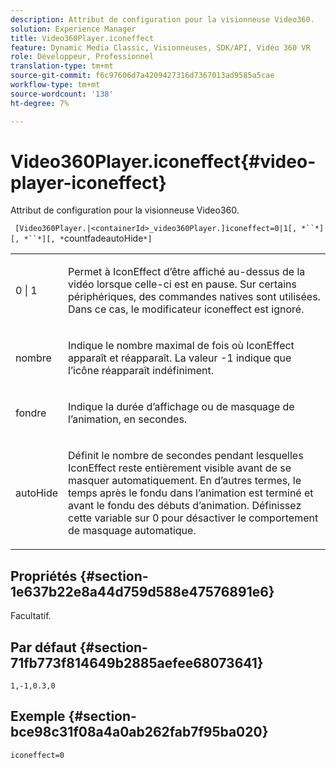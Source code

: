 ```yaml
---
description: Attribut de configuration pour la visionneuse Video360.
solution: Experience Manager
title: Video360Player.iconeffect
feature: Dynamic Media Classic, Visionneuses, SDK/API, Vidéo 360 VR
role: Développeur, Professionnel
translation-type: tm+mt
source-git-commit: f6c97606d7a4209427316d7367013ad9585a5cae
workflow-type: tm+mt
source-wordcount: '138'
ht-degree: 7%

---
```



# Video360Player.iconeffect{#video-player-iconeffect}

Attribut de configuration pour la visionneuse Video360.

` [Video360Player.|<containerId>_video360Player.]iconeffect=0|1[, *``*][, *``*][, *`countfadeautoHide`*]`

<table id="table_441553CD34C94A58A9D7CBF772DEDDB6"> 
 <tbody> 
  <tr> 
   <td colname="col1"> <p> <span class="codeph"> 0 | 1</span> </p> </td> 
   <td colname="col2"> <p> Permet à IconEffect d’être affiché au-dessus de la vidéo lorsque celle-ci est en pause. Sur certains périphériques, des commandes natives sont utilisées. Dans ce cas, le modificateur <span class="codeph"> iconeffect</span> est ignoré. </p> </td> 
  </tr> 
  <tr> 
   <td colname="col1"> <p> <span class="codeph"><span class="varname"> nombre</span></span> </p> </td> 
   <td colname="col2"> <p> Indique le nombre maximal de fois où IconEffect apparaît et réapparaît. La valeur <span class="codeph"> -1</span> indique que l’icône réapparaît indéfiniment. </p> </td> 
  </tr> 
  <tr> 
   <td colname="col1"> <p> <span class="codeph"><span class="varname"> fondre</span></span> </p> </td> 
   <td colname="col2"> <p> Indique la durée d’affichage ou de masquage de l’animation, en secondes. </p> </td> 
  </tr> 
  <tr> 
   <td colname="col1"> <p> <span class="codeph"><span class="varname"> autoHide</span></span> </p> </td> 
   <td colname="col2"> <p> Définit le nombre de secondes pendant lesquelles IconEffect reste entièrement visible avant de se masquer automatiquement. En d’autres termes, le temps après le fondu dans l’animation est terminé et avant le fondu des débuts d’animation. Définissez cette variable sur <span class="codeph"> 0</span> pour désactiver le comportement de masquage automatique. </p> </td> 
  </tr> 
 </tbody> 
</table>

## Propriétés {#section-1e637b22e8a44d759d588e47576891e6}

Facultatif.

## Par défaut {#section-71fb773f814649b2885aefee68073641}

`1,-1,0.3,0`

## Exemple {#section-bce98c31f08a4a0ab262fab7f95ba020}

`iconeffect=0`
